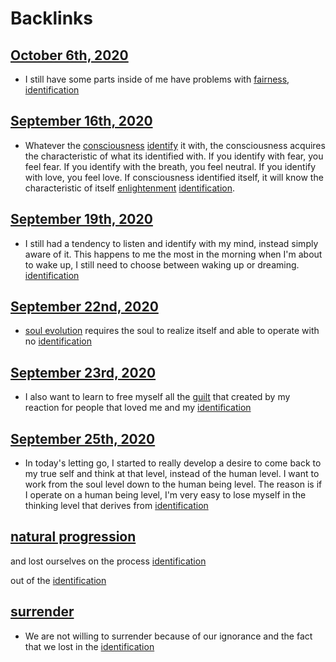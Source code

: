 
# Backlinks
## [October 6th, 2020](<October 6th, 2020.md>)
- I still have some parts inside of me have problems with [fairness](<fairness.md>), [identification](<identification.md>)

## [September 16th, 2020](<September 16th, 2020.md>)
- Whatever the [consciousness](<consciousness.md>) [identify](<identify.md>) it with, the consciousness acquires the characteristic of what its identified with. If you identify with fear, you feel fear. If you identify with the breath, you feel neutral. If you identify with love, you feel love. If consciousness identified itself, it will know the characteristic of itself [enlightenment](<enlightenment.md>) [identification](<identification.md>).

## [September 19th, 2020](<September 19th, 2020.md>)
- I still had a tendency to listen and identify with my mind, instead simply aware of it. This happens to me the most in the morning when I'm about to wake up, I still need to choose between waking up or dreaming. [identification](<identification.md>)

## [September 22nd, 2020](<September 22nd, 2020.md>)
- [soul evolution](<soul evolution.md>) requires the soul to realize itself and able to operate with no [identification](<identification.md>)

## [September 23rd, 2020](<September 23rd, 2020.md>)
- I also want to learn to free myself all the [guilt](<guilt.md>) that created by my reaction for people that loved me and my [identification](<identification.md>)

## [September 25th, 2020](<September 25th, 2020.md>)
- In today's letting go, I started to really develop a desire to come back to my true self and think at that level, instead of the human level. I want to work from the soul level down to the human being level. The reason is if I operate on a human being level, I'm very easy to lose myself in the thinking level that derives from [identification](<identification.md>)

## [natural progression](<natural progression.md>)
and lost ourselves on the process [identification](<identification.md>)

out of the [identification](<identification.md>)

## [surrender](<surrender.md>)
- We are not willing to surrender because of our ignorance and the fact that we lost in the [identification](<identification.md>)

